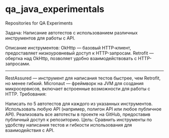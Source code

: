# qa_java_experimentals
Repositories for QA Experiments

Задача: Написание автотестов с использованием различных инструментов для работы с API.

Описание инструментов:
OkHttp — базовый HTTP‑клиент, предоставляет низкоуровневый доступ к HTTP-запросам.
Retrofit — обертка над OkHttp, позволяет удобно взаимодействовать с HTTP-запросами.

---------------------------------
RestAssured — инструмент для написания тестов быстрее, чем Retrofit, но менее гибкий.
Micronaut — фреймворк на JVM для создания микросервисов, включает встроенные возможности для работы с HTTP.
Требования:

Написать по 5 автотестов для каждого из указанных инструментов.
Использовать любую API (например, полигон API или любое публичное API).
Реализовать все автотесты в проекте на GitHub, предоставив публичный доступ к репозиторию.
Цель: Сравнить инструменты по удобству написания тестов и гибкости использования для взаимодействия с API.